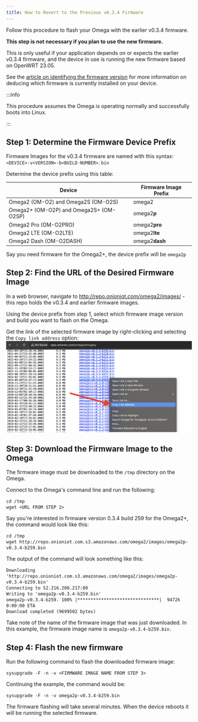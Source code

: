 ```yaml
---
title: How to Revert to the Previous v0.3.4 Firmware
---
```


Follow this procedure to flash your Omega with the earlier v0.3.4 firmware. 

**This step is not necessary if you plan to use the new firmware.**

This is only useful if your application depends on or expects the earlier v0.3.4 firmware, and the device in use is running the new firmware based on OpenWRT 23.05. <!-- TODO: update with OPENWRT_VERSION variable -->

See the [article on identifying the firmware version](./determine-fw-version) for more information on deducing which firmware is currently installed on your device.

:::info

This procedure assumes the Omega is operating normally and successfully boots into Linux.

:::

## Step 1: Determine the Firmware Device Prefix

Firmware Images for the v0.3.4 firmware are named with this syntax: `<DEVICE>-v<VERSION>-b<BUILD-NUMBER>.bin`

Determine the device prefix using this table:

| Device                                  | Firmware Image Prefix |
|-----------------------------------------|-----------------------|
| Omega2 (OM-O2) and Omega2S (OM-O2S)     | omega2                |
| Omega2+ (OM-O2P) and Omega2S+ (OM-O2SP) | omega2**p**           |
| Omega2 Pro (OM-O2PRO)                   | omega2**pro**         |
| Omega2 LTE (OM-O2LTE)                   | omega2**lte**         |
| Omega2 Dash (OM-O2DASH)                 | omega2**dash**        |

Say you need firmware for the Omega2+, the device prefix will be `omega2p`

## Step 2: Find the URL of the Desired Firmware Image

In a web browser, navigate to http://repo.onioniot.com/omega2/images/ - this repo holds the v0.3.4 and earlier firmware images.

Using the device prefix from step 1, select which firmware image version and build you want to flash on the Omega.

Get the link of the selected firmware image by right-clicking and selecting the `Copy link address` option:
![copy link address](./img/copy-fw-url.png)

## Step 3: Download the Firmware Image to the Omega

The firmware image must be downloaded to the `/tmp` directory on the Omega. 

Connect to the Omega's command line and run the following: 

```
cd /tmp
wget <URL FROM STEP 2> 
```

Say you're interested in firmware version 0.3.4 build 259 for the Omega2+, the command would look like this:

```
cd /tmp
wget http://repo.onioniot.com.s3.amazonaws.com/omega2/images/omega2p-v0.3.4-b259.bin
```

The output of the command will look something like this:

```
Downloading 'http://repo.onioniot.com.s3.amazonaws.com/omega2/images/omega2p-v0.3.4-b259.bin'
Connecting to 52.216.208.217:80
Writing to 'omega2p-v0.3.4-b259.bin'
omega2p-v0.3.4-b259. 100% |*******************************|  9472k  0:00:00 ETA
Download completed (9699502 bytes)
```

Take note of the name of the firmware image that was just downloaded. In this example, the firmware image name is `omega2p-v0.3.4-b259.bin`.


## Step 4: Flash the new firmware

Run the following command to flash the downloaded firmware image:

```
sysupgrade -F -n -v <FIRMWARE IMAGE NAME FROM STEP 3>
```

Continuing the example, the command would be:

```
sysupgrade -F -n -v omega2p-v0.3.4-b259.bin
```

The firmware flashing will take several minutes. When the device reboots it will be running the selected firmware.